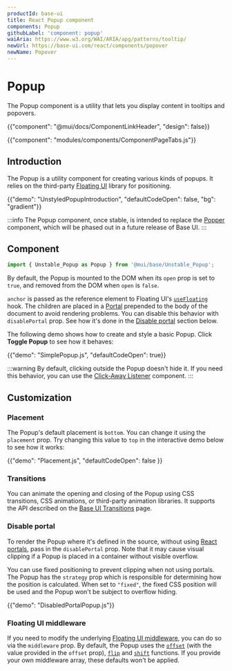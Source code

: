 ```yaml
---
productId: base-ui
title: React Popup component
components: Popup
githubLabel: 'component: popup'
waiAria: https://www.w3.org/WAI/ARIA/apg/patterns/tooltip/
newUrl: https://base-ui.com/react/components/popover
newName: Popover
---
```


# Popup

<p class="description">The Popup component is a utility that lets you display content in tooltips and popovers.</p>

{{"component": "@mui/docs/ComponentLinkHeader", "design": false}}

{{"component": "modules/components/ComponentPageTabs.js"}}

## Introduction

The Popup is a utility component for creating various kinds of popups.
It relies on the third-party [Floating UI](https://floating-ui.com/) library for positioning.

{{"demo": "UnstyledPopupIntroduction", "defaultCodeOpen": false, "bg": "gradient"}}

:::info
The Popup component, once stable, is intended to replace the [Popper](/base-ui/react-popper/) component, which will be phased out in a future release of Base UI.
:::

## Component

```jsx
import { Unstable_Popup as Popup } from '@mui/base/Unstable_Popup';
```

By default, the Popup is mounted to the DOM when its `open` prop is set to `true`, and removed from the DOM when `open` is `false`.

`anchor` is passed as the reference element to Floating UI's [`useFloating`](https://floating-ui.com/docs/react#positioning) hook.
The children are placed in a [Portal](/base-ui/react-portal/) prepended to the body of the document to avoid rendering problems.
You can disable this behavior with `disablePortal` prop.
See how it's done in the [Disable portal](#disable-portal) section below.

The following demo shows how to create and style a basic Popup.
Click **Toggle Popup** to see how it behaves:

{{"demo": "SimplePopup.js", "defaultCodeOpen": true}}

:::warning
By default, clicking outside the Popup doesn't hide it.
If you need this behavior, you can use the [Click-Away Listener](/base-ui/react-click-away-listener/) component.
:::

## Customization

### Placement

The Popup's default placement is `bottom`.
You can change it using the `placement` prop.
Try changing this value to `top` in the interactive demo below to see how it works:

{{"demo": "Placement.js", "defaultCodeOpen": false }}

### Transitions

You can animate the opening and closing of the Popup using CSS transitions, CSS animations, or third-party animation libraries.
It supports the API described on the [Base UI Transitions](/base-ui/react-transitions/) page.

### Disable portal

To render the Popup where it's defined in the source, without using [React portals](https://react.dev/reference/react-dom/createPortal), pass in the `disablePortal` prop.
Note that it may cause visual clipping if a Popup is placed in a container without visible overflow.

You can use fixed positioning to prevent clipping when not using portals.
The Popup has the `strategy` prop which is responsible for determining how the position is calculated.
When set to `"fixed"`, the fixed CSS position will be used and the Popup won't be subject to overflow hiding.

{{"demo": "DisabledPortalPopup.js"}}

### Floating UI middleware

If you need to modify the underlying [Floating UI middleware](https://floating-ui.com/docs/middleware), you can do so via the `middleware` prop.
By default, the Popup uses the [`offset`](https://floating-ui.com/docs/offset) (with the value provided in the `offset` prop), [`flip`](https://floating-ui.com/docs/flip) and [`shift`](https://floating-ui.com/docs/shift) functions.
If you provide your own middleware array, these defaults won't be applied.
